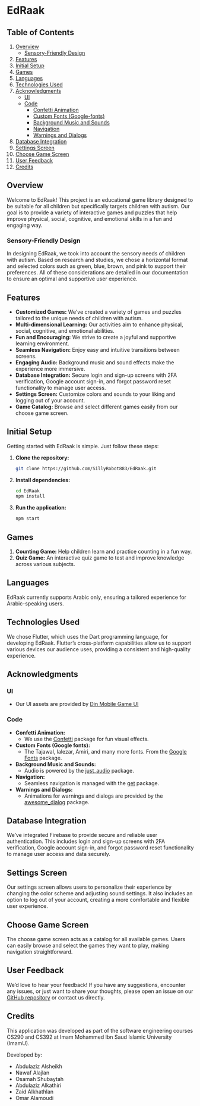 # EdRaak 

## Table of Contents

1. [Overview](#overview)
   - [Sensory-Friendly Design](#sensory-friendly-design)
2. [Features](#features)
3. [Initial Setup](#initial-setup)
4. [Games](#games)
5. [Languages](#languages)
6. [Technologies Used](#technologies-used)
7. [Acknowledgments](#acknowledgments)
   - [UI](#ui)
   - [Code](#code)
      - [Confetti Animation](#confetti-animation)
      - [Custom Fonts (Google-fonts)](#custom-fonts-tajawal)
      - [Background Music and Sounds](#background-music-and-sounds)
      - [Navigation](#navigation)
      - [Warnings and Dialogs](#warnings-and-dialogs)
8. [Database Integration](#database-integration)
9. [Settings Screen](#settings-screen)
10. [Choose Game Screen](#choose-game-screen)
11. [User Feedback](#user-feedback)
12. [Credits](#credits)

## Overview

Welcome to EdRaak! This project is an educational game library designed to be suitable for all children but specifically targets children with autism. Our goal is to provide a variety of interactive games and puzzles that help improve physical, social, cognitive, and emotional skills in a fun and engaging way.

### Sensory-Friendly Design

In designing EdRaak, we took into account the sensory needs of children with autism. Based on research and studies, we chose a horizontal format and selected colors such as green, blue, brown, and pink to support their preferences. All of these considerations are detailed in our documentation to ensure an optimal and supportive user experience.

## Features

- **Customized Games:** We’ve created a variety of games and puzzles tailored to the unique needs of children with autism. 
- **Multi-dimensional Learning:** Our activities aim to enhance physical, social, cognitive, and emotional abilities.
- **Fun and Encouraging:** We strive to create a joyful and supportive learning environment.
- **Seamless Navigation:** Enjoy easy and intuitive transitions between screens.
- **Engaging Audio:** Background music and sound effects make the experience more immersive.
- **Database Integration:** Secure login and sign-up screens with 2FA verification, Google account sign-in, and forgot password reset functionality to manage user access.
- **Settings Screen:** Customize colors and sounds to your liking and logging out of your account.
- **Game Catalog:** Browse and select different games easily from our choose game screen.

## Initial Setup

Getting started with EdRaak is simple. Just follow these steps: 

1. **Clone the repository:**

   ```bash
   git clone https://github.com/SillyRobot883/EdRaak.git
   ```

2. **Install dependencies:**

   ```bash
   cd EdRaak
   npm install
   ```

3. **Run the application:**

   ```bash
   npm start
   ```

## Games

1. **Counting Game:** Help children learn and practice counting in a fun way.
2. **Quiz Game:** An interactive quiz game to test and improve knowledge across various subjects.

## Languages

EdRaak currently supports Arabic only, ensuring a tailored experience for Arabic-speaking users.

## Technologies Used

We chose Flutter, which uses the Dart programming language, for developing EdRaak. Flutter’s cross-platform capabilities allow us to support various devices our audience uses, providing a consistent and high-quality experience.

## Acknowledgments

### UI

- Our UI assets are provided by [Din Mobile Game UI](https://www.figma.com/community/file/1180593133226454532/din-mobile-game-ui?searchSessionId=ls5c3toa-o3wh097cv2)

### Code

- **Confetti Animation:**
  - We use the [Confetti](https://pub.dev/packages/confetti) package for fun visual effects.
- **Custom Fonts (Google fonts):**
  - The Tajawal, lalezar, Amiri, and many more fonts. From the [Google Fonts](https://pub.dev/packages/google_fonts) package.
- **Background Music and Sounds:**
  - Audio is powered by the [just_audio](https://pub.dev/packages/just_audio) package.
- **Navigation:**
  - Seamless navigation is managed with the [get](https://pub.dev/packages/get) package.
- **Warnings and Dialogs:**
  - Animations for warnings and dialogs are provided by the [awesome_dialog](https://pub.dev/packages/awesome_dialog) package.

## Database Integration

We’ve integrated Firebase to provide secure and reliable user authentication. This includes login and sign-up screens with 2FA verification, Google account sign-in, and forgot password reset functionality to manage user access and data securely.

## Settings Screen

Our settings screen allows users to personalize their experience by changing the color scheme and adjusting sound settings. It also includes an option to log out of your account, creating a more comfortable and flexible user experience.

## Choose Game Screen

The choose game screen acts as a catalog for all available games. Users can easily browse and select the games they want to play, making navigation straightforward.

## User Feedback

We’d love to hear your feedback! If you have any suggestions, encounter any issues, or just want to share your thoughts, please open an issue on our [GitHub repository](https://github.com/SillyRobot883/EdRaak/issues) or contact us directly.

## Credits

This application was developed as part of the software engineering courses CS290 and CS392 at Imam Mohammed Ibn Saud Islamic University (ImamU).

Developed by:
- Abdulaziz Alsheikh
- Nawaf Alajlan
- Osamah Shubaytah
- Abdulaziz Alkathiri
- Zaid Alkhathlan
- Omar Alamoudi
